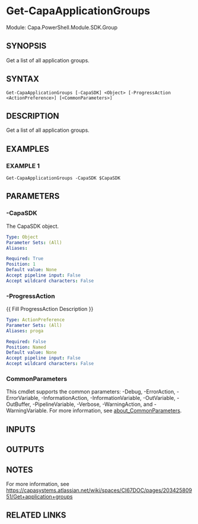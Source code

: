 # Get-CapaApplicationGroups

Module: Capa.PowerShell.Module.SDK.Group

## SYNOPSIS
Get a list of all application groups.

## SYNTAX

```
Get-CapaApplicationGroups [-CapaSDK] <Object> [-ProgressAction <ActionPreference>] [<CommonParameters>]
```

## DESCRIPTION
Get a list of all application groups.

## EXAMPLES

### EXAMPLE 1
```
Get-CapaApplicationGroups -CapaSDK $CapaSDK
```

## PARAMETERS

### -CapaSDK
The CapaSDK object.

```yaml
Type: Object
Parameter Sets: (All)
Aliases:

Required: True
Position: 1
Default value: None
Accept pipeline input: False
Accept wildcard characters: False
```

### -ProgressAction
{{ Fill ProgressAction Description }}

```yaml
Type: ActionPreference
Parameter Sets: (All)
Aliases: proga

Required: False
Position: Named
Default value: None
Accept pipeline input: False
Accept wildcard characters: False
```

### CommonParameters
This cmdlet supports the common parameters: -Debug, -ErrorAction, -ErrorVariable, -InformationAction, -InformationVariable, -OutVariable, -OutBuffer, -PipelineVariable, -Verbose, -WarningAction, and -WarningVariable. For more information, see [about_CommonParameters](http://go.microsoft.com/fwlink/?LinkID=113216).

## INPUTS

## OUTPUTS

## NOTES
For more information, see https://capasystems.atlassian.net/wiki/spaces/CI67DOC/pages/20342580951/Get+application+groups

## RELATED LINKS
